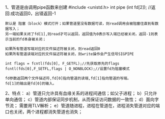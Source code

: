 1、管道是由调用pipe函数来创建
	#include <unistd.h>
	int pipe (int fd[2]); //返回:成功返回0，出错返回-1
	
	默认是 阻塞（block）模式打开；如果管道里没有数据可读，则read调用会被阻塞住直到有数据写入；
	另一端如果关闭了fd[1],则read才可以返回，返回值为0表示写入端已经被关闭，返回-1则表示当前的fd本身被关闭；
	
	如果所有管道写端对应的文件描述符被关闭，则read返回0
	如果所有管道读端对应的文件描述符被关闭，则write操作会产生信号SIGPIPE
	
	int flags = fcntl(fds[0], F_GETFL);//先获取原先的flags
    fcntl(fds[0],F_SETFL,flags | O_NONBLOCK);//设置fd为阻塞模式

	fd参数返回两个文件描述符,fd[0]指向管道的读端,fd[1]指向管道的写端。
	fd[1]的输出是fd[0]的输入。

2、特点：
	a）管道只允许具有血缘关系的进程间通信；如父子进程；
	b）只允许单向通信；
	c）管道内部保证同步机制，从而保证访问数据的一致性；
	d）面向字节流； 需要用TLV解析；
	e）管道随进程，进程在管道在，进程消失管道对应的端口也关闭，两个进程都消失管道也消失；
	
